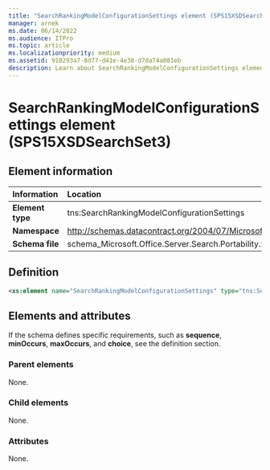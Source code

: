 ```yaml
---
title: "SearchRankingModelConfigurationSettings element (SPS15XSDSearchSet3)"
manager: arnek
ms.date: 06/14/2022
ms.audience: ITPro
ms.topic: article
ms.localizationpriority: medium
ms.assetid: 910293a7-8d77-d41e-4e38-d7da74a081eb
description: Learn about SearchRankingModelConfigurationSettings element (SPS15XSDSearchSet3).
---
```


# SearchRankingModelConfigurationSettings element (SPS15XSDSearchSet3)



## Element information

|Information|Location|
|:-----|:-----|
|**Element type**|tns:SearchRankingModelConfigurationSettings |
|**Namespace** |http://schemas.datacontract.org/2004/07/Microsoft.Office.Server.Search.Portability  |
|**Schema file** |schema_Microsoft.Office.Server.Search.Portability.xsd |

## Definition

```XML
<xs:element name="SearchRankingModelConfigurationSettings" type="tns:SearchRankingModelConfigurationSettings"></xs:element>

```

## Elements and attributes

If the schema defines specific requirements, such as **sequence**, **minOccurs**, **maxOccurs**, and **choice**, see the definition section.

### Parent elements

None.

### Child elements

None.

### Attributes

None.
